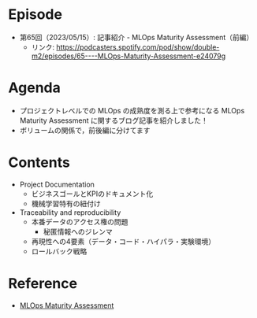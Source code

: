 # Episode

- 第65回（2023/05/15）: 記事紹介 - MLOps Maturity Assessment（前編）
  - リンク: https://podcasters.spotify.com/pod/show/double-m2/episodes/65----MLOps-Maturity-Assessment-e24079g

# Agenda

- プロジェクトレベルでの MLOps の成熟度を測る上で参考になる MLOps Maturity Assessment に関するブログ記事を紹介しました！
- ボリュームの関係で，前後編に分けてます

# Contents

- Project Documentation
  - ビジネスゴールとKPIのドキュメント化
  - 機械学習特有の紐付け
- Traceability and reproducibility
  - 本番データのアクセス権の問題
    - 秘匿情報へのジレンマ
  - 再現性への4要素（データ・コード・ハイパラ・実験環境）
  - ロールバック戦略


# Reference

- [MLOps Maturity Assessment](https://mlops.community/mlops-maturity-assessment/)
